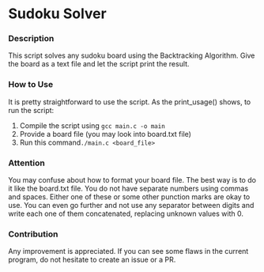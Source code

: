 # Sudoku Solver

### Description
This script solves any sudoku board using the Backtracking Algorithm. Give the board as a text file and let the script print the result.

### How to Use
It is pretty straightforward to use the script. As the print_usage() shows, to run the script:

1) Compile the script using ``` gcc main.c -o main ```
2) Provide a board file (you may look into board.txt file)
3) Run this command``` ./main.c <board_file> ```

### Attention

You may confuse about how to format your board file. The best way is to do it like the board.txt file. You do not have separate numbers using commas and spaces. Either one of these or some other punction marks are okay to use. You can even go further and not use any separator between digits and write each one of them concatenated, replacing unknown values with 0.


### Contribution
Any improvement is appreciated. If you can see some flaws in the current program, do not hesitate to create an issue or a PR.
